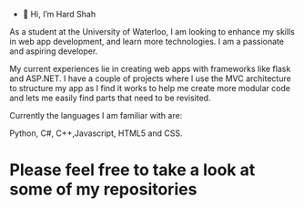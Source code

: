 - 👋 Hi, I’m Hard Shah 

As a student at the University of Waterloo, I am looking to enhance my skills in web app development, and learn more technologies. I
am a passionate and aspiring developer. 

My current experiences lie in creating web apps with frameworks like flask and ASP.NET. I have a couple of projects where I use the MVC architecture to structure my app
as I find it works to help me create more modular code and lets me easily find parts that need to be revisited.

Currently the languages I am familiar with are: 

Python, C#, C++,Javascript, HTML5 and CSS. 

# Please feel free to take a look at some of my repositories

